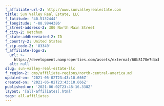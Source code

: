 ```yaml
---
f_affiliate-url-2: http://www.sunvalleyrealestate.com
title: Sun Valley Real Estate, LLC
f_latitude: '40.5132444'
f_longitude: '-88.9944386'
f_street-address-2: 300 North Main Street­
f_city-2: Ketchum­
f_state-addbreviated-2: ID­
f_country-2: United States
f_zip-code-2: '83340'
f_affiliate-logo-2:
  url: >-
    https://development.nanproperties.com/assets/external/60b8178e7d4cb1e67906964e_6081e58a265b0971d9866d7f_60785a606b225e19e1cf7318_content_svre_christies_square.png
  alt: null
slug: sun-valley-real-estate-llc
f_region-2: cms/affiliate-regions/north-central-america.md
updated-on: '2021-06-02T23:43:10.666Z'
created-on: '2021-06-02T23:43:10.666Z'
published-on: '2021-06-02T23:48:16.338Z'
layout: '[all-affiliates].html'
tags: all-affiliates
---
```



